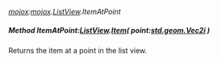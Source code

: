_[mojox](../../modules/mojox/mojox-module.md):[mojox](../../modules/mojox/mojox-module.md).[ListView](../../modules/mojox/mojox-listview.md).ItemAtPoint_
##### Method ItemAtPoint:[ListView](../../modules/mojox/mojox-listview.md).[Item](../../modules/mojox/mojox-listview-item.md)( point:[std.geom.Vec2i](../../modules/std/std-geom-vec2i.md) )
Returns the item at a point in the list view.
